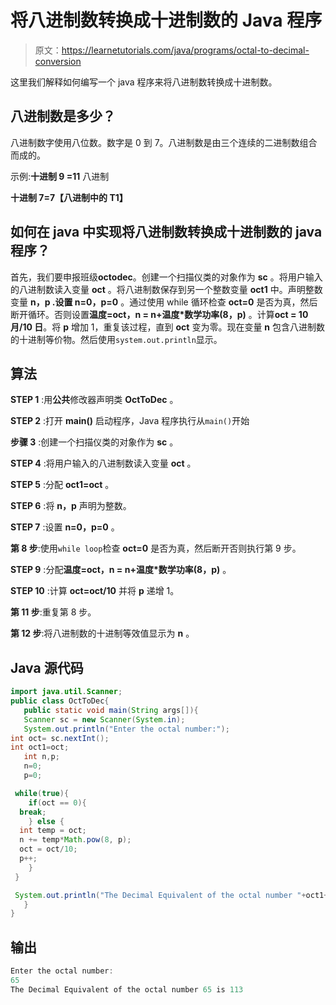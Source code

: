 # 将八进制数转换成十进制数的 Java 程序

> 原文：<https://learnetutorials.com/java/programs/octal-to-decimal-conversion>

这里我们解释如何编写一个 java 程序来将八进制数转换成十进制数。

## 八进制数是多少？

八进制数字使用八位数。数字是 0 到 7。八进制数是由三个连续的二进制数组合而成的。

示例:**十进制 9 =11** 八进制

**十进制 7=7【八进制中的 T1】**

## 如何在 java 中实现将八进制数转换成十进制数的 java 程序？

首先，我们要申报班级**octodec**。创建一个扫描仪类的对象作为 **sc** 。将用户输入的八进制数读入变量 **oct** 。将八进制数保存到另一个整数变量 **oct1** 中。声明整数变量 **n，p .设置 n=0，p=0** 。通过使用 while 循环检查 **oct=0** 是否为真，然后断开循环。否则设置**温度=oct，n = n+温度*数学功率(8，p)** 。计算**oct = 10 月/10 日**。将 **p** 增加 1，重复该过程，直到 **oct** 变为零。现在变量 **n** 包含八进制数的十进制等价物。然后使用`system.out.println`显示。

## 算法

**STEP 1** :用**公共**修改器声明类 **OctToDec** 。

**STEP 2** :打开 **main()** 启动程序，Java 程序执行从`main()`开始

**步骤 3** :创建一个扫描仪类的对象作为 **sc** 。

**STEP 4** :将用户输入的八进制数读入变量 **oct** 。

**STEP 5** :分配 **oct1=oct** 。

**STEP 6** :将 **n，p** 声明为整数。

**STEP 7** :设置 **n=0，p=0** 。

**第 8 步**:使用`while loop`检查 **oct=0** 是否为真，然后断开否则执行第 9 步。

**STEP 9** :分配**温度=oct，n = n+温度*数学功率(8，p)** 。

**STEP 10** :计算 **oct=oct/10** 并将 **p** 递增 1。

**第 11 步**:重复第 8 步。

**第 12 步**:将八进制数的十进制等效值显示为 **n** 。

## Java 源代码

```java
import java.util.Scanner;
public class OctToDec{  
   public static void main(String args[]){  
   Scanner sc = new Scanner(System.in);
   System.out.println("Enter the octal number:");
int oct= sc.nextInt();
int oct1=oct;
   int n,p;    
   n=0;
   p=0;

 while(true){    
    if(oct == 0){    
  break;    
    } else {    
  int temp = oct;    
  n += temp*Math.pow(8, p);    
  oct = oct/10;    
  p++;    
    }    
 } 

 System.out.println("The Decimal Equivalent of the octal number "+oct1+" is " +n);
   }
}

```

## 输出

```java
Enter the octal number:
65
The Decimal Equivalent of the octal number 65 is 113
```
